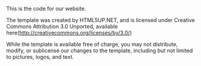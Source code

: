 This is the code for our website.

The template was created by HTML5UP.NET, and is licensed under Creative Commons Attribution 3.0 Unported, available here(http://creativecommons.org/licenses/by/3.0/)

While the template is available free of charge, you may not distribute, modify, or sublicense our changes to the template, including but not limited to pictures, logos, and text.
